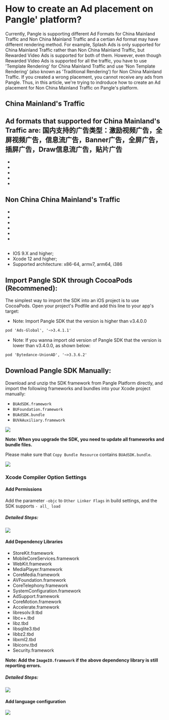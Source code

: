 



# How to create an Ad placement on Pangle' platform?

Currently, Pangle is supporting different Ad Formats for China Mainland Traffic and Non China Mainland Traffic and a certian Ad format may have different rendering method. 
For example, Splash Ads is only supported for China Mainland Traffic rather than Non China Mainland Traffic, but Rewarded Video Ads is supported for both of them. 
However, even though Rewarded Video Ads is supported for all the traffic, you have to use 'Template Rendering' for China Mainland Traffic and use 'Non Template Rendering' (also known as 'Traditional Rendering') for Non China Mainland Traffic.
If you created a wrong placement, you cannot receive any ads from Pangle.
Thus, in this article, we're trying to indroduce how to create an Ad placement for Non China Mainland Traffic on Pangle's platform.


## China Mainland's Traffic
Ad formats that supported for China Mainland's Traffic are:
国内支持的广告类型：激励视频广告，全屏视频广告，信息流广告，Banner广告，全屏广告，插屏广告，Draw信息流广告，贴片广告
- 
- 
- 
- 
- 
- 

## Non China China Mainland's Traffic


- 
- 
- 
- 
- 
- 

## 
- IOS 9.X and higher;
- Xcode 12 and higher;
- Supported architecture: x86-64, armv7, arm64, i386


## Import Pangle SDK through CocoaPods (Recommened):
The simplest way to import the SDK into an iOS project is to use CocoaPods. Open your project's Podfile and add this line to your app's target:

- Note: Import Pangle SDK that the version is higher than v3.4.0.0
```XML
pod 'Ads-Global', '~>3.4.1.1' 
```


- Note: If you wanna import old version of Pangle SDK that the version is lower than v3.4.0.0, as shown below:
```XML
pod 'Bytedance-UnionAD', '~>3.3.6.2'
```



## Download Pangle SDK Manually:
Download and unzip the SDK framework from Pangle Platform directly, and import the following frameworks and bundles into your Xcode project manually:

- `BUAdSDK.framework`
- `BUFoundation.framework`
- `BUAdSDK.bundle`
- `BUVAAuxiliary.framework`

<img src="https://github.com/JohnnyWangMiura/Pangle-iOS-SDK-Integration-Guideline/blob/main/destination.png" />



**Note: When you upgrade the SDK, you need to update all frameworks and bundle files.**


Please make sure that `Copy Bundle Resource` contains `BUAdSDK.bundle`.

<img src="https://github.com/JohnnyWangMiura/Pangle-iOS-SDK-Integration-Guideline/blob/main/bundle.png" />





### Xcode Compiler Option Settings

#### Add Permissions

Add the parameter `-objc` to `Other Linker Flags` in build settings, and the SDK supports `- all_ load`

##### Detailed Steps:

<img src="https://github.com/JohnnyWangMiura/Pangle-iOS-SDK-Integration-Guideline/blob/main/permission.png" />




#### Add Dependency Libraries

- StoreKit.framework
- MobileCoreServices.framework
- WebKit.framework
- MediaPlayer.framework
- CoreMedia.framework
- AVFoundation.framework
- CoreTelephony.framework
- SystemConfiguration.framework
- AdSupport.framework
- CoreMotion.framework
- Accelerate.framework
- libresolv.9.tbd
- libc++.tbd
- libz.tbd
- libsqlite3.tbd
- libbz2.tbd
- libxml2.tbd
- libiconv.tbd
- Security.framework


**Note: Add the `ImageIO.framework` if the above dependency library is still reporting errors.**

##### Detailed Steps:

<img src="https://github.com/JohnnyWangMiura/Pangle-iOS-SDK-Integration-Guideline/blob/main/library.png"/>


#### Add language configuration

<img src="https://github.com/JohnnyWangMiura/Pangle-iOS-SDK-Integration-Guideline/blob/main/language.png"/>







